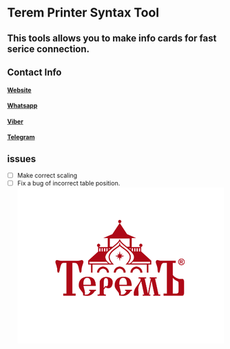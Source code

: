 # Terem Printer Syntax Tool
## This tools allows you to make info cards for fast serice connection.


## Contact Info 
#### [Website](https://www.terem-pro.ru/)
#### [Whatsapp](https://wa.me/79855716153)
#### [Viber](viber://chat?number=79855716153)
#### [Telegram](https://t.me/Terem_chat)
## issues
- [ ] Make correct scaling
- [ ] Fix a bug of incorrect table position.
![logo](https://github.com/ARteam1980/Printer/blob/main/logo.png)